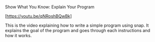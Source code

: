 Show What You Know: Explain Your Program

[https://youtu.be/qNRoshBQwBk]

This is the video explaining how to write a simple program using snap. It explains the goal of the program and goes through each instructions and how it works.
